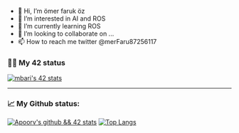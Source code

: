 - 👋 Hi, I’m ömer faruk öz
- 👀 I’m interested in AI and ROS
- 🌱 I’m currently learning ROS
- 💞️ I’m looking to collaborate on ...
- 📫 How to reach me twitter @merFaru87256117


### 👨‍💻 My 42 status
[![mbari's 42 stats](https://badge42.vercel.app/api/v2/cl1p6e1rr02210alasjjn885o/stats?cursusId=21&coalitionId=195)](https://profile.intra.42.fr/users/ooz)

---

### 📈 My Github status:
[![Apoorv's github && 42 stats](https://github-readme-stats.vercel.app/api?username=omer0909&show_icons=true&theme=radical)](https://github.com/omer0909)
[![Top Langs](https://github-readme-stats.vercel.app/api/top-langs/?username=omer0909&layout=compact&theme=radical)](https://github.com/omer0909)


<!---
omer0909/omer0909 is a ✨ special ✨ repository because its `README.md` (this file) appears on your GitHub profile.
You can click the Preview link to take a look at your changes.
--->
